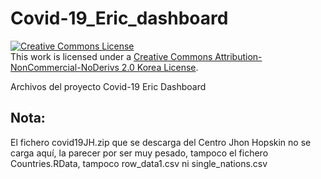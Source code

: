 # Covid-19_Eric_dashboard
<a rel="license" href="http://creativecommons.org/licenses/by-nc-nd/2.0/kr/"><img alt="Creative Commons License" style="border-width:0" src="https://i.creativecommons.org/l/by-nc-nd/2.0/kr/88x31.png" /></a><br />This work is licensed under a <a rel="license" href="http://creativecommons.org/licenses/by-nc-nd/2.0/kr/">Creative Commons Attribution-NonCommercial-NoDerivs 2.0 Korea License</a>.

Archivos del proyecto Covid-19 Eric Dashboard
## Nota:
El fichero covid19JH.zip que se descarga del Centro Jhon Hopskin no se carga aquí, la parecer por ser muy pesado, tampoco el fichero Countries.RData, tampoco row_data1.csv ni single_nations.csv
